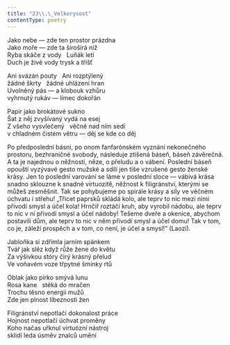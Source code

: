 ```yaml
---
title: "23\\.\_Velkorysost"
contentType: poetry
---
```


<section>

Jako nebe — zde ten prostor prázdna  
Jako moře — zde ta široširá níž  
Ryba skáče z vody   Luňák letí  
Duch je živé vody trysk a tříšť

</section>

<section>

Ani svázán pouty   Ani rozptýlený  
žádné škrty   žádné uhlázení hran  
Uvolněný pás — a klobouk vzhůru  
vyhrnutý rukáv — límec dokořán

</section>

<section>

Papír jako brokátové sukno  
Šat z něj zvyšívaný vydá na esej  
Z všeho vysvlečený   věčně nad ním sedí  
v chladném čistém větru — děj se kde co děj

</section>


<section>

Po předposlední básni, po onom fanfarónském vyznání nekonečného prostoru, bezhraničné svobody, následuje ztišená báseň, báseň závěrečná. A ta je najednou o něžnosti, něze, o přeludu a o vábení. Poslední báseň opouští vyzývavé gesto mužské a sdílí jen tiše vzrušené gesto ženské krásy. Jen to poslední varování se láme v poslední sloce — vábivá krása snadno sklouzne k snadné virtuozitě, něžnost k filigránství, kterými se můžeš zesměšnit. Tak se pohybujeme po spirále krásy a síly ve věčném úchvatu i střehu! „Třicet paprsků skládá kolo, ale teprv to nic mezi nimi přivodí smysl a účel kola! Hrnčíř roztáčí kruh, aby vyrobil nádobu, ale teprv to nic v ní přivodí smysl a účel nádoby! Tešeme dveře a okenice, abychom postavili dům, ale teprv to nic v něm přivodí smysl a účel domu! Tak v tom, co je, záleží prospěch a v tom, co není, je účel a smysl!“ (Laozi).

</section>

<section>

Jabloňka si zdřímla jarním spánkem  
Tvář jak sléz když růže žene do květu  
Za výšivkou stóry čirý krásný přelud  
Ve voňavém voze třpytné šminky rtů

</section>

<section>

Oblak jako pírko smývá lunu  
Rosa kane   stéká do mračen  
Trochu těsno energii mužů  
Zde jen plnost líbeznosti žen

</section>

<section>

Filigránství nepotlačí dokonalost práce  
Hojnost nepotlačí úchvat proměny  
Koho načas uřknul virtuózní nástroj  
sklidí leda úsměv znalců umění

</section>
